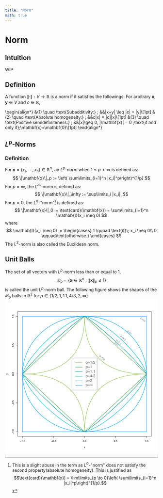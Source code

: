 ```yaml
---
title: "Norm"
math: true
---
```

# Norm
## Intuition
WIP
## Definition
A function $\|\cdot\|: V\to \mathbb{R}$ is a norm if it satisfies the followings:
For arbitrary $\mathbf{x},\mathbf{y}\in V$ and $c \in \mathbb{R}$,

\begin{align*}
&(1) \quad \text{Subadditivity:}   \; &&\|x+y\| \leq \|x\| + \|y\|\\[1pt]
&(2) \quad \text{Absolute homogeneity:}   \; &&c\|x\| = |c|\|x\|\\[1pt]
&(3) \quad \text{Positive semidefiniteness:}   \; &&\|x\|\geq 0, \|\mathbf{x}\| = 0 \;\text{if and only if}\;\mathbf{x}=\mathbf{0}\\[1pt]
\end{align*}


## $L^p$-Norms
### Definition
For $\mathbf{x} = (x_1, \cdots, x_n) \in \mathbb{R}^n$, an $L^p$-norm when $1\leq p < \infty$ is defined as:
$$
\|\mathbf{x}\|_p := \left( \sum\limits_{i=1}^n |x_i|^p\right)^{1/p}
$$
For $p = \infty$, the $L^\infty$-norm is defined as:
$$
\|\mathbf{x}\|_\infty := \sup\limits_i |x_i|.
$$
For $p=0$, the $L^0$-"norm"[^-1] is defined as:
$$
\|\mathbf{x}\|_0 := \text{card}(\mathbf{x}) = \sum\limits_{i=1}^n \mathbb{I}(x_i \neq 0)
$$
where
$$
\mathbb{I}(x_i \neq 0) :=
\begin{cases}
1 \qquad \text{if}\; x_i \neq 0\\
0 \qquad\text{otherwise.}
\end{cases}
$$
The $L^2$-norm is also called the Euclidean norm.

## Unit Balls
The set of all vectors with $L^p$-norm less than or equal to $1$,
$$
\mathcal{B}_p = \{\mathbf{x} \in \mathbb{R}^n:\|\mathbf{x}\|_p \leq 1 \}
$$
is called the unit $L^p$-norm ball.
The following figure shows the shapes of the $\mathcal{B}_p$ balls in $\mathbb{R}^2$ for $p\in \{1/2, 1, 1.1, 4/3, 2, \infty\}$.
![various-unit-balls](./images/various-unit-balls.png)

[^-1]: This is a slight abuse in the term as $L^0$-"norm" does not satisfy the second property(absolute homogeneity). This is justified as $$\text{card}(\mathbf{x}) = \lim\limits_{p \to 0}\left( \sum\limits_{i=1}^n |x_i|^p\right)^{1/p}.$$